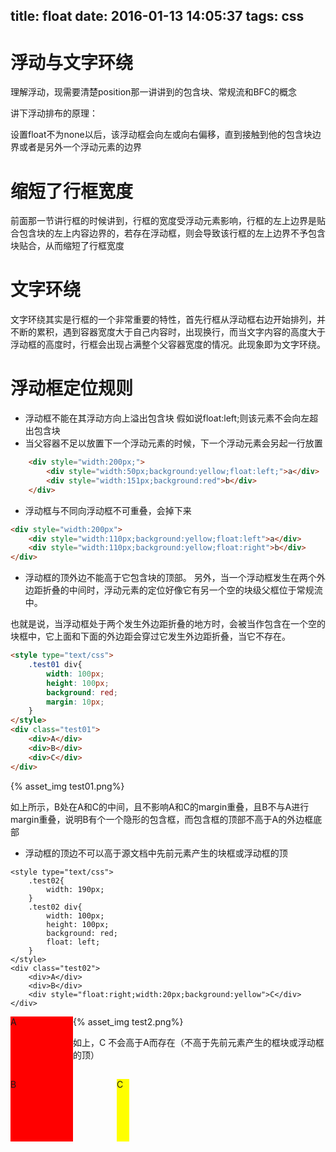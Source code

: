 title: float
date: 2016-01-13 14:05:37
tags: css
---

# 浮动与文字环绕

理解浮动，现需要清楚position那一讲讲到的包含块、常规流和BFC的概念

讲下浮动排布的原理：

设置float不为none以后，该浮动框会向左或向右偏移，直到接触到他的包含块边界或者是另外一个浮动元素的边界

# 缩短了行框宽度
前面那一节讲行框的时候讲到，行框的宽度受浮动元素影响，行框的左上边界是贴合包含块的左上内容边界的，若存在浮动框，则会导致该行框的左上边界不予包含块贴合，从而缩短了行框宽度

# 文字环绕
文字环绕其实是行框的一个非常重要的特性，首先行框从浮动框右边开始排列，并不断的累积，遇到容器宽度大于自己内容时，出现换行，而当文字内容的高度大于浮动框的高度时，行框会出现占满整个父容器宽度的情况。此现象即为文字环绕。

# 浮动框定位规则

* 浮动框不能在其浮动方向上溢出包含块
假如说float:left;则该元素不会向左超出包含块
* 当父容器不足以放置下一个浮动元素的时候，下一个浮动元素会另起一行放置
```html
	<div style="width:200px;">
		<div style="width:50px;background:yellow;float:left;">a</div>
		<div style="width:151px;background:red">b</div>
	</div>
```
* 浮动框与不同向浮动框不可重叠，会掉下来
```html
<div style="width:200px">
	<div style="width:110px;background:yellow;float:left">a</div>
	<div style="width:110px;background:yellow;float:right">b</div>
</div>
```
* 浮动框的顶外边不能高于它包含块的顶部。
另外，当一个浮动框发生在两个外边距折叠的中间时，浮动元素的定位好像它有另一个空的块级父框位于常规流中。

也就是说，当浮动框处于两个发生外边距折叠的地方时，会被当作包含在一个空的块框中，它上面和下面的外边距会穿过它发生外边距折叠，当它不存在。

```html
<style type="text/css">
	.test01 div{
		width: 100px;
		height: 100px;
		background: red;
		margin: 10px;
	}
</style>
<div class="test01">
	<div>A</div>
	<div>B</div>
	<div>C</div>
</div>
```
{% asset_img test01.png%}


如上所示，B处在A和C的中间，且不影响A和C的margin重叠，且B不与A进行margin重叠，说明B有个一个隐形的包含框，而包含框的顶部不高于A的外边框底部


* 浮动框的顶边不可以高于源文档中先前元素产生的块框或浮动框的顶
```
<style type="text/css">
	.test02{
		width: 190px;
	}
	.test02 div{
		width: 100px;
		height: 100px;
		background: red;
		float: left;
	}
</style>
<div class="test02">
	<div>A</div>
	<div>B</div>
	<div style="float:right;width:20px;background:yellow">C</div>
</div>
```
<style type="text/css">
	.test02{
		width: 190px;
	}
	.test02 div{
		width: 100px;
		height: 100px;
		background: red;
		float: left;
	}
</style>
<div class="test02">
	<div>A</div>
	<div>B</div>
	<div style="float:right;width:20px;background:yellow">C</div>
</div>

{% asset_img test2.png%}

如上，C 不会高于A而存在（不高于先前元素产生的框块或浮动框的顶）
